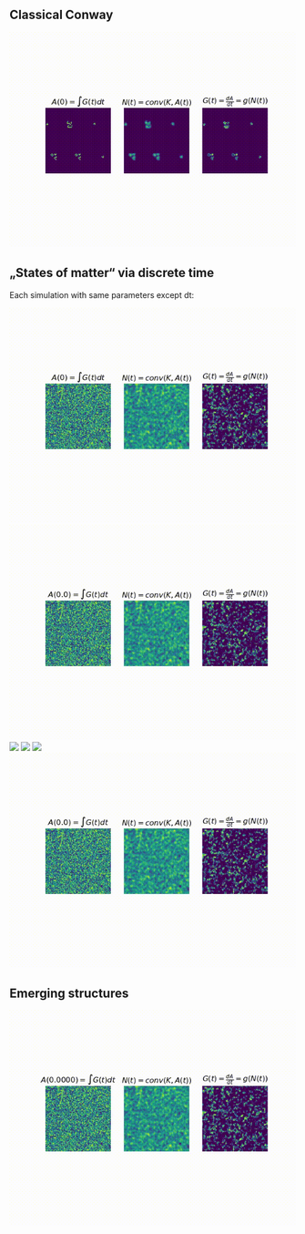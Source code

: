 ## Classical Conway

[![](./examples/conway.gif)](./examples/conway.mp4)

## „States of matter“ via discrete time
Each simulation with same parameters except dt:

[![](./examples/bubbling.gif)](./examples/bubbling.mp4)
[![](./examples/bubbling_timediscrete/dt.7.gif)](./examples/bubbling_timediscrete/dt.7.mp4)
[![](./examples/bubbling_timediscrete/dt.65.gif)](./examples/bubbling_timediscrete/dt.65.mp4)
[![](./examples/bubbling_timediscrete/dt.60.gif)](./examples/bubbling_timediscrete/dt.60.mp4)
[![](./examples/bubbling_timediscrete/dt.45.gif)](./examples/bubbling_timediscrete/dt.45.mp4)
[![](./examples/bubbling_timediscrete/dt.1.gif)](./examples/bubbling_timediscrete/dt.1.mp4)

## Emerging structures

[![](./examples/emerging_universe.gif)](./examples/emerging_universe.mp4)
